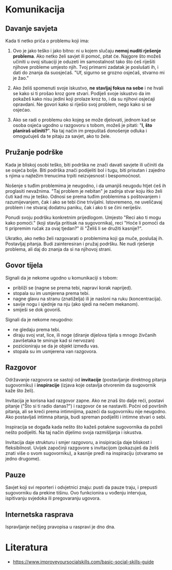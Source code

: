 # Komunikacija

## Davanje savjeta

Kada ti netko priča o problemu koji ima:

1) Ovo je jako teško i jako bitno: ni u kojem slučaju **nemoj nuditi rješenje problema**. Ako netko želi savjet ili pomoć, pitat će. Najgore što možeš učiniti u ovoj situaciji je oduzeti im samostalnost tako što ćeš riješiti njihove probleme umjesto njih. Tvoj primarni zadatak je poslušati ih, i dati do znanja da suosjećaš. "Uf, sigurno se grozno osjećaš, stvarno mi je žao."

2) Ako želiš spomenuti svoje iskustvo, **ne stavljaj fokus na sebe** i ne hvali se kako si ti prošao kroz gore stvari. Podijeli svoje iskustvo da im pokažeš kako nisu jedini koji prolaze kroz to, i da su njihovi osjećaji opravdani. Ne govori kako si riješio svoj problem, nego kako si se osjećao.

3) Ako se radi o problemu oko kojeg se može djelovati, jednom kad se osoba osjeća ugodno u razgovoru s tobom, možeš je pitati: "**I, što planiraš učiniti?**". Na taj način im prepuštaš donošenje odluka i omogućuješ da te pitaju za savjet, ako to žele.

## Pružanje podrške

Kada je bliskoj osobi teško, biti podrška ne znači davati savjete ili učiniti da se osjeća bolje. Biti podrška znači podijeliti bol i tugu, biti prisutan i zajedno s njima u najtežim trenucima trpiti neizvjesnost i bespomoćnost.

Nošenje s tuđim problemima je neugodno, i da umanjiš neugodu htjet ćeš ih proglasiti nevažnima. "Taj problem je nebitan" je zadnja stvar koju itko želi čuti kad mu je teško. Odnosi se prema tuđim problemima s poštovanjem i razumijevanjem, čak i ako se tebi čine trivijalni. Istovremeno, ne uveličavaj problem i ne stvaraj dodatnu paniku, čak i ako ti se čini neriješiv.

Ponudi svoju podršku konkretnim prijedlogom. Umjesto "Reci ako ti mogu kako pomoći." (koji stavlja pritisak na sugovornika), reci "Hoće li pomoći da ti pripremim ručak za ovaj tjedan?" ili "Želiš li se družiti kasnije?".

Ukratko, ako netko želi razgovarati o problemima koji ga muče, poslušaj ih. Postavljaj pitanja. Budi zainteresiran i pružaj podršku. Ne nudi rješenje problema, ali daj do znanja da si na njihovoj strani.

## Govor tijela

Signali da je nekome ugodno u komunikaciji s tobom:
* približi se (nagne se prema tebi, napravi korak naprijed).
* stopala su im usmjerena prema tebi.
* nagne glavu na stranu (znatiželja) ili je nasloni na ruku (koncentracija).
* savije nogu i sjednje na nju (ako sjedi na nečem mekanom).
* smiješi se dok govoriš.

Signali da je nekome neugodno:
* ne gledaju prema tebi.
* diraju svoj vrat, lice, ili noge (diranje dijelova tijela s mnogo živčanih završetaka te smiruje kad si nervozan)
* pozicioniraju se da je objekt između vas.
* stopala su im usmjerena van razgovora.

## Razgovor

Održavanje razgovora se sastoji od **invitacije** (postavljanje direktnog pitanja sugovorniku) i **inspiracije** (izjava koje ostavlja otvorenim da sugovornik kaže što želi).

Invitacija je korisna kad razgovor zapne. Ako ne znaš što dalje reći, postavi pitanje ("Što si ti radio danas?") i razgovor će se nastaviti. Počni od površnih pitanja, ali se kreći prema intimnijima, pazeći da sugovorniku nije neugodno. Ako postavljaš intimna pitanja, budi spreman podijeliti i intimne stvari o sebi.

Inspiracija se događa kada nešto što kažeš potakne sugovornika da poželi nešto podijeliti. Na taj način dijelimo svoja razmišljanja i iskustva.

Invitacija daje strukturu i smjer razgovoru, a insipiracija daje bliskost i fleksibilnost. Uvijek započinji razgovore s invitacijom (pokazuješ da želiš znati više o svom sugovorniku), a kasnije pređi na inspiraciju (otvaramo se jedno drugome).

## Pauze

Savjet koji svi reporteri i odvjetnici znaju: pusti da pauze traju, i prepusti sugovorniku da prekine tišinu. Ovo funkcionira u vođenju intervjua, ispitivanju svjedoka ili pregovaranju ugovora.

## Internetska rasprava

Ispravljanje nečijeg pravopisa u raspravi je dno dna.

# Literatura

* https://www.improveyoursocialskills.com/basic-social-skills-guide
